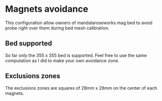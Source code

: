 # Magnets avoidance

This configuration allow owners of mandalaroseworks mag bed to avoid probe right over them during bed mesh calibration.

## Bed supported

So far only the 355 x 355 bed is supported. Feel free to use the same computation as I did to make your own avoidance zone.

## Exclusions zones

The exclusions zones are squares of 28mm x 28mm on the center of each magnets.